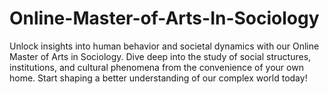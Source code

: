 # Online-Master-of-Arts-In-Sociology
Unlock insights into human behavior and societal dynamics with our Online Master of Arts in Sociology. Dive deep into the study of social structures, institutions, and cultural phenomena from the convenience of your own home. Start shaping a better understanding of our complex world today! 
